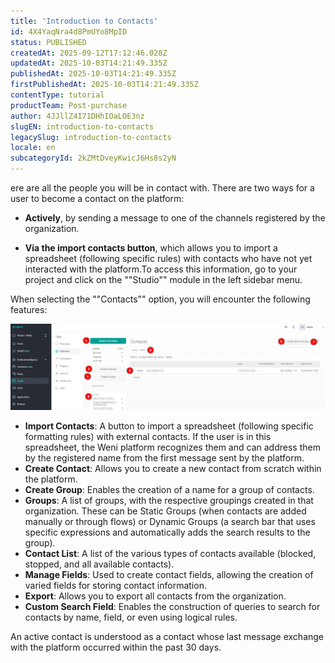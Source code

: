 ```yaml
---
title: 'Introduction to Contacts'
id: 4X4YaqNra4d8PmUYo8MpID
status: PUBLISHED
createdAt: 2025-09-12T17:12:46.028Z
updatedAt: 2025-10-03T14:21:49.335Z
publishedAt: 2025-10-03T14:21:49.335Z
firstPublishedAt: 2025-10-03T14:21:49.335Z
contentType: tutorial
productTeam: Post-purchase
author: 4JJllZ4I71DHhIOaLOE3nz
slugEN: introduction-to-contacts
legacySlug: introduction-to-contacts
locale: en
subcategoryId: 2kZMtDveyKwicJ6Hs8s2yN
---
```


ere are all the people you will be in contact with. There are two ways for a user to become a contact on the platform:

- **Actively**, by sending a message to one of the channels registered by the organization.

- **Via the import contacts button**, which allows you to import a spreadsheet (following specific rules) with contacts who have not yet interacted with the platform.To access this information, go to your project and click on the ""Studio"" module in the left sidebar menu.

When selecting the ""Contacts"" option, you will encounter the following features:

![](https://raw.githubusercontent.com/vtexdocs/help-center-content/refs/heads/main/docs/en/tutorials/weni-by-vtex/studio/introduction-to-contacts_1.png)

- **Import Contacts**: A button to import a spreadsheet (following specific formatting rules) with external contacts. If the user is in this spreadsheet, the Weni platform recognizes them and can address them by the registered name from the first message sent by the platform.
- **Create Contact**: Allows you to create a new contact from scratch within the platform.
- **Create Group**: Enables the creation of a name for a group of contacts.
- **Groups**: A list of groups, with the respective groupings created in that organization. These can be Static Groups (when contacts are added manually or through flows) or Dynamic Groups (a search bar that uses specific expressions and automatically adds the search results to the group).
- **Contact List**: A list of the various types of contacts available (blocked, stopped, and all available contacts).
-  **Manage Fields**: Used to create contact fields, allowing the creation of varied fields for storing contact information.
-  **Export**: Allows you to export all contacts from the organization.
-  **Custom Search Field**: Enables the construction of queries to search for contacts by name, field, or even using logical rules.

An active contact is understood as a contact whose last message exchange with the platform occurred within the past 30 days.
